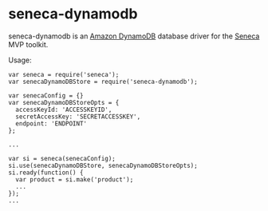 seneca-dynamodb
===============

seneca-dynamodb is an [Amazon DynamoDB][dynamodb] database driver for the [Seneca][seneca] MVP toolkit.

Usage:

    var seneca = require('seneca');
    var senecaDynamoDBStore = require('seneca-dynamodb');

    var senecaConfig = {}
    var senecaDynamoDBStoreOpts = {
      accessKeyId: 'ACCESSKEYID',
      secretAccessKey: 'SECRETACCESSKEY',
      endpoint: 'ENDPOINT'
    };

    ...

    var si = seneca(senecaConfig);
    si.use(senecaDynamoDBStore, senecaDynamoDBStoreOpts);
    si.ready(function() {
      var product = si.make('product');
      ...
    });
    ...

[dynamodb]: http://aws.amazon.com/dynamodb
[seneca]: http://senecajs.org/